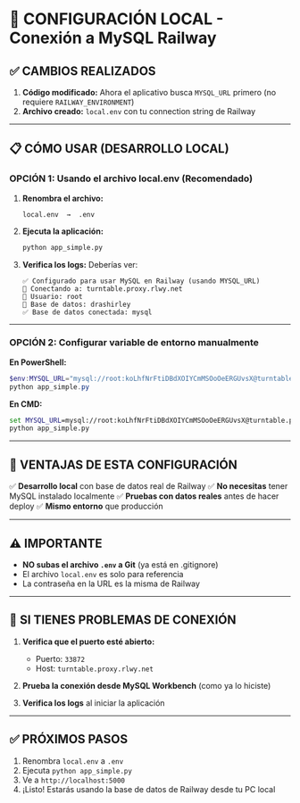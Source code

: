 # 🚀 CONFIGURACIÓN LOCAL - Conexión a MySQL Railway

## ✅ CAMBIOS REALIZADOS

1. **Código modificado:** Ahora el aplicativo busca `MYSQL_URL` primero (no requiere `RAILWAY_ENVIRONMENT`)
2. **Archivo creado:** `local.env` con tu connection string de Railway

---

## 📋 CÓMO USAR (DESARROLLO LOCAL)

### **OPCIÓN 1: Usando el archivo local.env** (Recomendado)

1. **Renombra el archivo:**
   ```
   local.env  →  .env
   ```

2. **Ejecuta la aplicación:**
   ```bash
   python app_simple.py
   ```

3. **Verifica los logs:**
   Deberías ver:
   ```
   ✅ Configurado para usar MySQL en Railway (usando MYSQL_URL)
   🔌 Conectando a: turntable.proxy.rlwy.net
   👤 Usuario: root
   📁 Base de datos: drashirley
   ✅ Base de datos conectada: mysql
   ```

---

### **OPCIÓN 2: Configurar variable de entorno manualmente**

**En PowerShell:**
```powershell
$env:MYSQL_URL="mysql://root:koLhfNrFtiDBdXOIYCmMSOoOeERGUvsX@turntable.proxy.rlwy.net:33872/drashirley"
python app_simple.py
```

**En CMD:**
```cmd
set MYSQL_URL=mysql://root:koLhfNrFtiDBdXOIYCmMSOoOeERGUvsX@turntable.proxy.rlwy.net:33872/drashirley
python app_simple.py
```

---

## 🎯 VENTAJAS DE ESTA CONFIGURACIÓN

✅ **Desarrollo local** con base de datos real de Railway
✅ **No necesitas** tener MySQL instalado localmente
✅ **Pruebas con datos reales** antes de hacer deploy
✅ **Mismo entorno** que producción

---

## ⚠️ IMPORTANTE

- **NO subas el archivo `.env` a Git** (ya está en .gitignore)
- El archivo `local.env` es solo para referencia
- La contraseña en la URL es la misma de Railway

---

## 🔧 SI TIENES PROBLEMAS DE CONEXIÓN

1. **Verifica que el puerto esté abierto:**
   - Puerto: `33872`
   - Host: `turntable.proxy.rlwy.net`

2. **Prueba la conexión desde MySQL Workbench** (como ya lo hiciste)

3. **Verifica los logs** al iniciar la aplicación

---

## ✅ PRÓXIMOS PASOS

1. Renombra `local.env` a `.env`
2. Ejecuta `python app_simple.py`
3. Ve a `http://localhost:5000`
4. ¡Listo! Estarás usando la base de datos de Railway desde tu PC local








